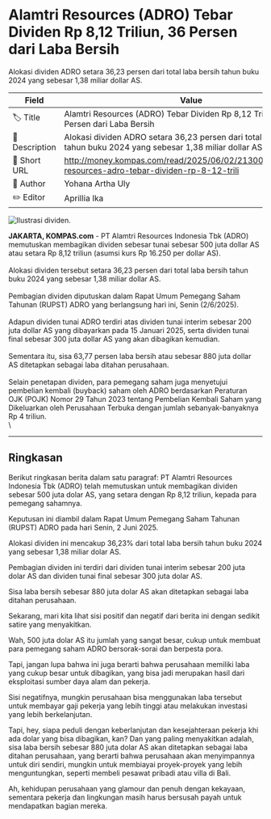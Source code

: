 # Alamtri Resources (ADRO) Tebar Dividen Rp 8,12 Triliun, 36 Persen dari Laba Bersih 

Alokasi dividen ADRO setara 36,23 persen dari total laba bersih tahun buku 2024 yang sebesar 1,38 miliar dollar AS.

| Field         | Value                                                       |
|---------------|-------------------------------------------------------------|
| 🏷️ Title       | Alamtri Resources (ADRO) Tebar Dividen Rp 8,12 Triliun, 36 Persen dari Laba Bersih  |
| 📝 Description | Alokasi dividen ADRO setara 36,23 persen dari total laba bersih tahun buku 2024 yang sebesar 1,38 miliar dollar AS. |
| 🔗 Short URL   | http://money.kompas.com/read/2025/06/02/213000726/alamtri-resources-adro-tebar-dividen-rp-8-12-trili |
| 👤 Author      | Yohana Artha Uly |
| ✏️ Editor      | Aprillia Ika |

![Ilustrasi dividen.](https://asset.kompas.com/crops/xKG6VIzxx0uhA64h46jjOGS1yd8=/74x63:668x458/750x500/data/photo/2025/05/29/68381aa68748b.png)

**JAKARTA, KOMPAS.com** - PT Alamtri Resources Indonesia Tbk (ADRO) memutuskan membagikan dividen sebesar tunai sebesar 500 juta dollar AS atau setara Rp 8,12 triliun (asumsi kurs Rp 16.250 per dollar AS).\
\
Alokasi dividen tersebut setara 36,23 persen dari total laba bersih tahun buku 2024 yang sebesar 1,38 miliar dollar AS.\
\
Pembagian dividen diputuskan dalam Rapat Umum Pemegang Saham Tahunan (RUPST) ADRO yang berlangsung hari ini, Senin (2/6/2025).\
\
Adapun dividen tunai ADRO terdiri atas dividen tunai interim sebesar 200 juta dollar AS yang dibayarkan pada 15 Januari 2025, serta dividen tunai final sebesar 300 juta dollar AS yang akan dibagikan kemudian.\
\
Sementara itu, sisa 63,77 persen laba bersih atau sebesar 880 juta dollar AS ditetapkan sebagai laba ditahan perusahaan.\
\
Selain penetapan dividen, para pemegang saham juga menyetujui pembelian kembali (buyback) saham oleh ADRO berdasarkan Peraturan OJK (POJK) Nomor 29 Tahun 2023 tentang Pembelian Kembali Saham yang Dikeluarkan oleh Perusahaan Terbuka dengan jumlah sebanyak-banyaknya Rp 4 triliun.\
\

---
## Ringkasan

Berikut ringkasan berita dalam satu paragraf: PT Alamtri Resources Indonesia Tbk (ADRO) telah memutuskan untuk membagikan dividen sebesar 500 juta dolar AS, yang setara dengan Rp 8,12 triliun, kepada para pemegang sahamnya.

 Keputusan ini diambil dalam Rapat Umum Pemegang Saham Tahunan (RUPST) ADRO pada hari Senin, 2 Juni 2025.

 Alokasi dividen ini mencakup 36,23% dari total laba bersih tahun buku 2024 yang sebesar 1,38 miliar dolar AS.

 Pembagian dividen ini terdiri dari dividen tunai interim sebesar 200 juta dolar AS dan dividen tunai final sebesar 300 juta dolar AS.

 Sisa laba bersih sebesar 880 juta dolar AS akan ditetapkan sebagai laba ditahan perusahaan.



Sekarang, mari kita lihat sisi positif dan negatif dari berita ini dengan sedikit satire yang menyakitkan.

 Wah, 500 juta dolar AS itu jumlah yang sangat besar, cukup untuk membuat para pemegang saham ADRO bersorak-sorai dan berpesta pora.

 Tapi, jangan lupa bahwa ini juga berarti bahwa perusahaan memiliki laba yang cukup besar untuk dibagikan, yang bisa jadi merupakan hasil dari eksploitasi sumber daya alam dan pekerja.

 Sisi negatifnya, mungkin perusahaan bisa menggunakan laba tersebut untuk membayar gaji pekerja yang lebih tinggi atau melakukan investasi yang lebih berkelanjutan.

 Tapi, hey, siapa peduli dengan keberlanjutan dan kesejahteraan pekerja khi ada dolar yang bisa dibagikan, kan? Dan yang paling menyakitkan adalah, sisa laba bersih sebesar 880 juta dolar AS akan ditetapkan sebagai laba ditahan perusahaan, yang berarti bahwa perusahaan akan menyimpannya untuk diri sendiri, mungkin untuk membiayai proyek-proyek yang lebih menguntungkan, seperti membeli pesawat pribadi atau villa di Bali.

 Ah, kehidupan perusahaan yang glamour dan penuh dengan kekayaan, sementara pekerja dan lingkungan masih harus bersusah payah untuk mendapatkan bagian mereka.
